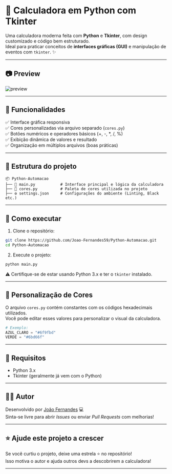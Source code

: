 # 🧮 Calculadora em Python com Tkinter

Uma calculadora moderna feita com **Python** e **Tkinter**, com design customizado e código bem estruturado.  
Ideal para praticar conceitos de **interfaces gráficas (GUI)** e manipulação de eventos com `tkinter`. ✨

---

## 📷 Preview

![preview](https://via.placeholder.com/300x400.png?text=Calculadora+GUI+Preview)

---

## 🧠 Funcionalidades

✅ Interface gráfica responsiva  
✅ Cores personalizadas via arquivo separado (`cores.py`)  
✅ Botões numéricos e operadores básicos (+, -, *, /, %)  
✅ Exibição dinâmica de valores e resultado  
✅ Organização em múltiplos arquivos (boas práticas)

---

## 📁 Estrutura do projeto

```
📦 Python-Automacao
├── 📄 main.py           # Interface principal e lógica da calculadora
├── 📄 cores.py          # Paleta de cores utilizada no projeto
├── ⚙️ settings.json     # Configurações do ambiente (Linting, Black etc.)
```

---

## 🚀 Como executar

1. Clone o repositório:

```bash
git clone https://github.com/Joao-Fernandes59/Python-Automacao.git
cd Python-Automacao
```

2. Execute o projeto:

```bash
python main.py
```

⚠️ Certifique-se de estar usando Python 3.x e ter o `tkinter` instalado.

---

## 🎨 Personalização de Cores

O arquivo `cores.py` contém constantes com os códigos hexadecimais utilizados.  
Você pode editar esses valores para personalizar o visual da calculadora.

```python
# Exemplo:
AZUL_CLARO = "#6f9fbd"
VERDE = "#6bd66f"
```

---

## 🔧 Requisitos

- Python 3.x
- Tkinter (geralmente já vem com o Python)

---

## 🧑‍💻 Autor

Desenvolvido por [João Fernandes](https://github.com/Joao-Fernandes59) 💻  
Sinta-se livre para abrir *Issues* ou enviar *Pull Requests* com melhorias!

---

## ⭐️ Ajude este projeto a crescer

Se você curtiu o projeto, deixe uma estrela ⭐ no repositório!  
Isso motiva o autor e ajuda outros devs a descobrirem a calculadora!

---
